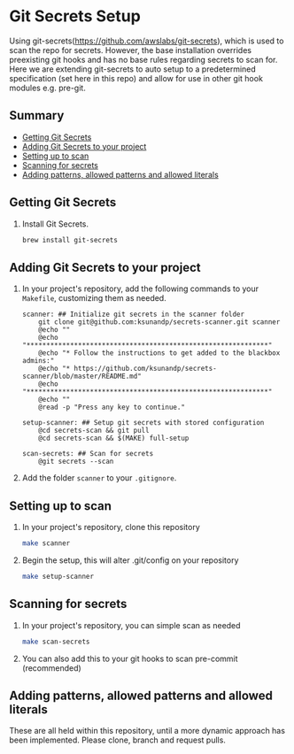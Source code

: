 # Git Secrets Setup

Using git-secrets(https://github.com/awslabs/git-secrets), which is used to scan the repo for secrets.
However, the base installation overrides preexisting git hooks and has no base rules regarding secrets to scan for.
Here we are extending git-secrets to auto setup to a predetermined specification (set here in this repo) and allow for use in other git hook modules e.g. pre-git.


## Summary

 * [Getting Git Secrets](#getting-git-secrets)
 * [Adding Git Secrets to your project](#adding-git-secrets-to-your-project)
 * [Setting up to scan](#setting-up-to-scan)
 * [Scanning for secrets](#scanning-for-secrets)
 * [Adding patterns, allowed patterns and allowed literals](#Adding-patterns-allowed-patterns-and-allowed-literals)


## Getting Git Secrets

1. 	Install Git Secrets.

	```bash
	brew install git-secrets
	```


## Adding Git Secrets to your project

1.  In your project's repository, add the following commands to your `Makefile`, customizing
	them as needed.

	```make
	scanner: ## Initialize git secrets in the scanner folder
		git clone git@github.com:ksunandp/secrets-scanner.git scanner
		@echo ""
		@echo "*************************************************************"
		@echo "* Follow the instructions to get added to the blackbox admins:"
		@echo "* https://github.com/ksunandp/secrets-scanner/blob/master/README.md"
		@echo "*************************************************************"
		@echo ""
		@read -p "Press any key to continue."

    setup-scanner: ## Setup git secrets with stored configuration
	    @cd secrets-scan && git pull
	    @cd secrets-scan && $(MAKE) full-setup

    scan-secrets: ## Scan for secrets
        @git secrets --scan
	```

3.	Add the folder `scanner` to your `.gitignore`.


## Setting up to scan

1.  In your project's repository, clone this repository

    ```bash
    make scanner
    ```

2.  Begin the setup, this will alter .git/config on your repository

    ```bash
    make setup-scanner
    ```


## Scanning for secrets

1.  In your project's repository, you can simple scan as needed

    ```bash
    make scan-secrets
    ```

2.  You can also add this to your git hooks to scan pre-commit (recommended)


## Adding patterns, allowed patterns and allowed literals

These are all held within this repository, until a more dynamic approach has been implemented. Please clone, branch and request pulls.